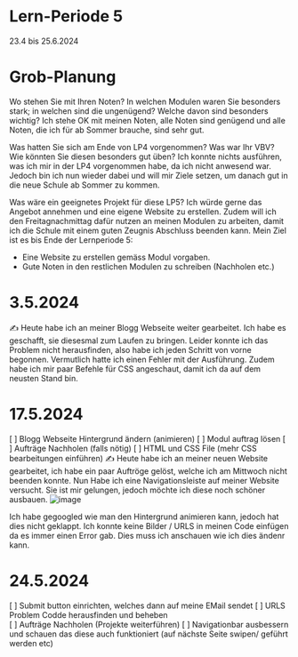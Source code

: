 # Lern-Periode 5
23.4 bis 25.6.2024

# Grob-Planung
Wo stehen Sie mit Ihren Noten? In welchen Modulen waren Sie besonders stark; in welchen sind die ungenügend? Welche davon sind besonders wichtig?
Ich stehe OK mit meinen Noten, alle Noten sind genügend und alle Noten, die ich für ab Sommer brauche, sind sehr gut. 

Was hatten Sie sich am Ende von LP4 vorgenommen? Was war Ihr VBV? Wie könnten Sie diesen besonders gut üben?
Ich konnte nichts ausführen, was ich mir in der LP4 vorgenommen habe, da ich nicht anwesend war. Jedoch bin ich nun wieder dabei und will mir Ziele setzen, um danach gut in die neue Schule ab Sommer zu kommen. 

Was wäre ein geeignetes Projekt für diese LP5?
Ich würde gerne das Angebot annehmen und eine eigene Website zu erstellen. Zudem will ich den Freitagnachmittag dafür nutzen an meinen Modulen zu arbeiten, damit ich die Schule mit einem guten Zeugnis Abschluss beenden kann. 
Mein Ziel ist es bis Ende der Lernperiode 5: 
- Eine Website zu erstellen gemäss Modul vorgaben.
- Gute Noten in den restlichen Modulen zu schreiben (Nachholen etc.) 


# 3.5.2024
✍️ Heute habe ich an meiner Blogg Webseite weiter gearbeitet. Ich habe es geschafft, sie diesesmal zum Laufen zu bringen. Leider konnte ich das Problem nicht herausfinden, also habe ich jeden Schritt von vorne begonnen. Vermutlich hatte ich einen Fehler mit der Ausführung. Zudem habe ich mir paar Befehle für CSS angeschaut, damit ich da auf dem neusten Stand bin. 

# 17.5.2024
 [ ] Blogg Webseite Hintergrund ändern (animieren) 
 [ ] Modul auftrag lösen
 [ ] Aufträge Nachholen (falls nötig) 
 [ ] HTML und CSS File (mehr CSS bearbeitungen einführen) 
✍️ Heute habe ich an meiner neuen Website gearbeitet, ich habe ein paar Auftröge gelöst, welche ich am Mittwoch nicht beenden konnte. Nun Habe ich eine Navigationsleiste auf meiner Website versucht. Sie ist mir gelungen, jedoch möchte ich diese noch schöner ausbauen. 
![image](https://github.com/Siewja/Lern-Periode-5/assets/142606001/5b2696c5-c0f1-49ec-a7e9-b9d0f73d843c)

Ich habe gegoogled wie man den Hintergrund animieren kann, jedoch hat dies nicht geklappt. Ich konnte keine Bilder / URLS in meinen Code einfügen da es immer einen Error gab. Dies muss ich anschauen wie ich dies ändenr kann. 


# 24.5.2024 
[ ] Submit button einrichten, welches dann auf meine EMail sendet
[ ] URLS Problem Codde herausfinden und beheben  
[ ] Aufträge Nachholen (Projekte weiterführen) 
[ ] Navigationbar ausbessern und schauen das diese auch funktioniert (auf nächste Seite swipen/ geführt werden etc) 
 


